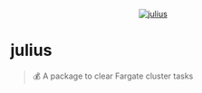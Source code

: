 <p align="center">
  <a href="https://github.com/pagarme/julius">
    <img src="https://user-images.githubusercontent.com/15306309/44603162-38965f00-a7b8-11e8-931d-2f12bb9015da.gif" alt="julius" >
  </a>
</p>

# julius

> :moneybag: A package to clear Fargate cluster tasks

